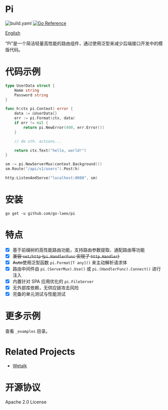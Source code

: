 # Pi

![build.yaml](https://github.com/go-laeo/pi/actions/workflows/build.yaml/badge.svg) [![Go Reference](https://pkg.go.dev/badge/github.com/go-laeo/pi.svg)](https://pkg.go.dev/github.com/go-laeo/pi)

[English](https://github.com/go-laeo/pi/blob/main/README_EN.md)

“Pi”是一个简洁轻量高性能的路由组件，通过使用泛型来减少后端接口开发中的模版代码。

# 代码示例

```Go
type UserData struct {
    Name string
    Password string
}

func h(ctx pi.Context) error {
    data := &UserData{}
    err := pi.Format(ctx, data)
    if err != nil {
        return pi.NewError(400, err.Error())
    }

    // do sth. actions...

    return ctx.Text("hello, world!")
}

sm := pi.NewServerMux(context.Background())
sm.Route("/api/v1/users").Post(h)

http.ListenAndServe("localhost:8080", sm)
```

# 安装

```shell
go get -u github.com/go-laeo/pi
```

# 特点
* [x] 基于前缀树的高性能路由功能，支持路由参数提取、通配路由等功能
* [x] ~~兼容 `net/http` (`pi.HandlerFunc` 实现了 `http.Handler`)~~
* [x] ~~Auto~~使用泛型函数 `pi.Format[T any]()` 来主动解析请求体
* [x] 路由中间件由 `pi.(ServerMux).Use()` 或 `pi.(HandlerFunc).Connect()` 进行注入
* [x] 内置针对 SPA 应用优化的 `pi.FileServer`
* [x] 无外部库依赖，无供应链攻击风险
* [x] 完备的单元测试与性能测试
# 更多示例

查看 `_examples` 目录。

# Related Projects
* [Wetalk](https://github.com/go-laeo/wetalk)
# 开源协议

Apache 2.0 License
